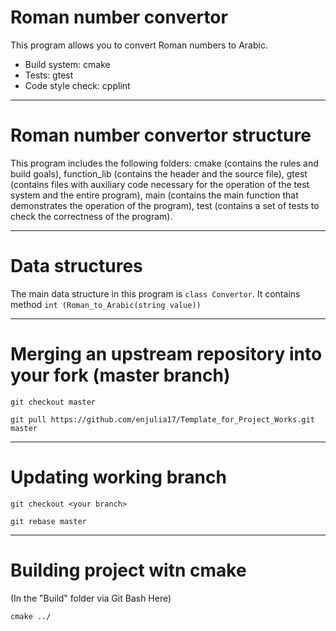 # Roman number convertor 

This program allows you to convert Roman numbers to Arabic.

* Build system: cmake
* Tests: gtest
* Code style check: cpplint

***
# **Roman number convertor structure**

This program includes the following folders: cmake (contains the rules and build goals), function_lib (contains the header and the source file), gtest (contains files with auxiliary code necessary for the operation of the test system and the entire program), main (contains the main function that demonstrates the operation of the program), test (contains a set of tests to check the correctness of the program).

***
# **Data structures**

The main data structure in this program is `class Convertor`. It contains method `int (Roman_to_Arabic(string value))`

***
# **Merging an upstream repository into your fork (master branch)**

`git checkout master`

 `git pull https://github.com/enjulia17/Template_for_Project_Works.git master`
 
 ***
# **Updating working branch**

`git checkout <your branch>`

 `git rebase master`

 ***
# **Building project witn cmake**
(In the "Build" folder via Git Bash Here)

`cmake ../`
